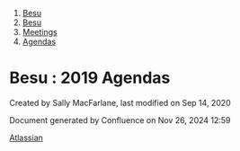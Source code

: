 1. [Besu](index.html)
2. [Besu](Besu_22151173.html)
3. [Meetings](Meetings_22153838.html)
4. [Agendas](Agendas_22153868.html)

# Besu : 2019 Agendas

Created by Sally MacFarlane, last modified on Sep 14, 2020

Document generated by Confluence on Nov 26, 2024 12:59

[Atlassian](http://www.atlassian.com/)
